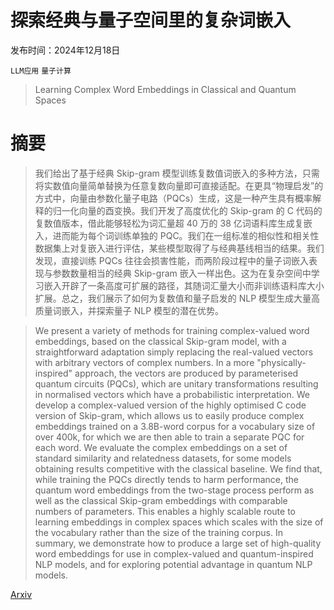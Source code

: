 # 探索经典与量子空间里的复杂词嵌入

发布时间：2024年12月18日

`LLM应用` `量子计算`

> Learning Complex Word Embeddings in Classical and Quantum Spaces

# 摘要

> 我们给出了基于经典 Skip-gram 模型训练复数值词嵌入的多种方法，只需将实数值向量简单替换为任意复数向量即可直接适配。在更具“物理启发”的方式中，向量由参数化量子电路（PQCs）生成，这是一种产生具有概率解释的归一化向量的酉变换。我们开发了高度优化的 Skip-gram 的 C 代码的复数值版本，借此能够轻松为词汇量超 40 万的 38 亿词语料库生成复嵌入，进而能为每个词训练单独的 PQC。我们在一组标准的相似性和相关性数据集上对复嵌入进行评估，某些模型取得了与经典基线相当的结果。我们发现，直接训练 PQCs 往往会损害性能，而两阶段过程中的量子词嵌入表现与参数数量相当的经典 Skip-gram 嵌入一样出色。这为在复杂空间中学习嵌入开辟了一条高度可扩展的路径，其随词汇量大小而非训练语料库大小扩展。总之，我们展示了如何为复数值和量子启发的 NLP 模型生成大量高质量词嵌入，并探索量子 NLP 模型的潜在优势。

> We present a variety of methods for training complex-valued word embeddings, based on the classical Skip-gram model, with a straightforward adaptation simply replacing the real-valued vectors with arbitrary vectors of complex numbers. In a more "physically-inspired" approach, the vectors are produced by parameterised quantum circuits (PQCs), which are unitary transformations resulting in normalised vectors which have a probabilistic interpretation. We develop a complex-valued version of the highly optimised C code version of Skip-gram, which allows us to easily produce complex embeddings trained on a 3.8B-word corpus for a vocabulary size of over 400k, for which we are then able to train a separate PQC for each word. We evaluate the complex embeddings on a set of standard similarity and relatedness datasets, for some models obtaining results competitive with the classical baseline. We find that, while training the PQCs directly tends to harm performance, the quantum word embeddings from the two-stage process perform as well as the classical Skip-gram embeddings with comparable numbers of parameters. This enables a highly scalable route to learning embeddings in complex spaces which scales with the size of the vocabulary rather than the size of the training corpus. In summary, we demonstrate how to produce a large set of high-quality word embeddings for use in complex-valued and quantum-inspired NLP models, and for exploring potential advantage in quantum NLP models.

[Arxiv](https://arxiv.org/abs/2412.13745)